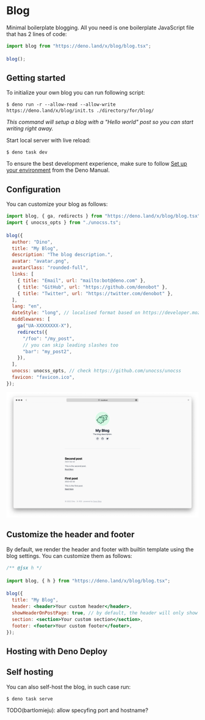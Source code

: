 # Blog

Minimal boilerplate blogging. All you need is one boilerplate JavaScript file
that has 2 lines of code:

```js
import blog from "https://deno.land/x/blog/blog.tsx";

blog();
```

## Getting started

To initialize your own blog you can run following script:

```shellsession
$ deno run -r --allow-read --allow-write https://deno.land/x/blog/init.ts ./directory/for/blog/
```

_This command will setup a blog with a "Hello world" post so you can start
writing right away._

Start local server with live reload:

```shellsession
$ deno task dev
```

To ensure the best development experience, make sure to follow
[Set up your environment](https://deno.land/manual/getting_started/setup_your_environment)
from the Deno Manual.

## Configuration

You can customize your blog as follows:

```js
import blog, { ga, redirects } from "https://deno.land/x/blog/blog.tsx";
import { unocss_opts } from "./unocss.ts";

blog({
  author: "Dino",
  title: "My Blog",
  description: "The blog description.",
  avatar: "avatar.png",
  avatarClass: "rounded-full",
  links: [
    { title: "Email", url: "mailto:bot@deno.com" },
    { title: "GitHub", url: "https://github.com/denobot" },
    { title: "Twitter", url: "https://twitter.com/denobot" },
  ],
  lang: "en",
  dateStyle: "long", // localised format based on https://developer.mozilla.org/en-US/docs/Web/JavaScript/Reference/Global_Objects/Intl/DateTimeFormat
  middlewares: [
    ga("UA-XXXXXXXX-X"),
    redirects({
      "/foo": "/my_post",
      // you can skip leading slashes too
      "bar": "my_post2",
    }),
  ],
  unocss: unocss_opts, // check https://github.com/unocss/unocss
  favicon: "favicon.ico",
});
```

![Preview](./.github/preview.png)

## Customize the header and footer

By default, we render the header and footer with builtin template using the blog
settings. You can customize them as follows:

```jsx
/** @jsx h */

import blog, { h } from "https://deno.land/x/blog/blog.tsx";

blog({
  title: "My Blog",
  header: <header>Your custom header</header>,
  showHeaderOnPostPage: true, // by default, the header will only show on home, set showHeaderOnPostPage to true to make it show on each post page
  section: <section>Your custom section</section>,
  footer: <footer>Your custom footer</footer>,
});
```

## Hosting with Deno Deploy

<TODO>

## Self hosting

You can also self-host the blog, in such case run:

```shellsession
$ deno task serve
```

TODO(bartlomieju): allow specyfing port and hostname?
